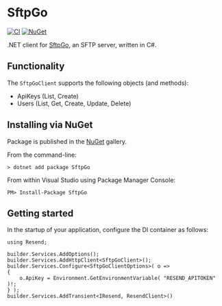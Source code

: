 SftpGo
===============================================================================

[![CI](https://github.com/filipetoscano/sftpgo.net/workflows/CI/badge.svg)](https://github.com/filipetoscano/sftpgo.net/actions)
[![NuGet](https://img.shields.io/nuget/vpre/sftpgo.svg?label=NuGet)](https://www.nuget.org/packages/SftpGo/)

 .NET client for [SftpGo](https://sftpgo.com/), an SFTP server, written in C#.

 Functionality
--------------------------------------------------------------------------

The `SftpGoClient` supports the following objects (and methods):

* ApiKeys (List, Create)
* Users (List, Get, Create, Update, Delete)


Installing via NuGet
--------------------------------------------------------------------------

Package is published in the [NuGet](https://www.nuget.org/packages/SftpGo/) gallery.

From the command-line:

```
> dotnet add package SftpGo
```

From within Visual Studio using Package Manager Console:

```
PM> Install-Package SftpGo
```


Getting started
--------------------------------------------------------------------------

In the startup of your application, configure the DI container as follows:

```
using Resend;

builder.Services.AddOptions();
builder.Services.AddHttpClient<SftpGoClient>();
builder.Services.Configure<SftpGoClientOptions>( o =>
{
    o.ApiKey = Environment.GetEnvironmentVariable( "RESEND_APITOKEN" )!;
} );
builder.Services.AddTransient<IResend, ResendClient>()
```